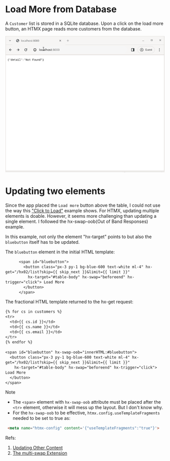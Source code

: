 # Load More from Database

A `Customer` list is stored in a SQLite database.
Upon a click on the load more button, an HTMX page reads more customers from the database.

<img src=../image/hx02-202401180439.gif width="600px">

# Updating two elements

Since the app placed the `Load more` button above the table, 
I could not use the way this ["Click to Load"](https://htmx.org/examples/click-to-load/) example shows.
For HTMX, updating multiple elements is doable.
However, it seems more challenging than updating a single element.
I followed the hx-swap-oob(Out of Band Responses) example.

In this example, not only the element "hx-target" points to but also the `bluebutton` itself has to be updated. 

The `bluebutton` element in the initial HTML template:
```
      <span id="bluebutton">
        <button class="px-3 py-1 bg-blue-600 text-white ml-4" hx-get="/hx02/list?skip={{ skip_next }}&limit={{ limit }}"
          hx-target="#table-body" hx-swap="beforeend" hx-trigger="click"> Load More
        </button>
      </span>
```

The fractional HTML template returned to the hx-get request:
```
{% for cs in customers %}
<tr>
  <td>{{ cs.id }}</td>
  <td>{{ cs.name }}</td>
  <td>{{ cs.email }}</td>
</tr>
{% endfor %}

<span id="bluebutton" hx-swap-oob="innerHTML:#bluebutton">
  <button class="px-3 py-1 bg-blue-600 text-white ml-4" hx-get="/hx02/list?skip={{ skip_next }}&limit={{ limit }}"
    hx-target="#table-body" hx-swap="beforeend" hx-trigger="click"> Load More
  </button>
</span>
```
> [!NOTE]
> * The `<span>` element with `hx-swap-oob` attribute must be placed after the `<tr>` element, otherwise it will mess up the layout. But I don't know why.
> * For the `hx-swap-oob` to be effective, `htmx.config.useTemplateFragments` needed to be set to true as:
>
> ```html
>  <meta name="htmx-config" content='{"useTemplateFragments":"true"}'>
> ```

Refs:
1. [Updating Other Content](https://htmx.org/examples/update-other-content/)
1. [The multi-swap Extension](https://htmx.org/extensions/multi-swap/)

